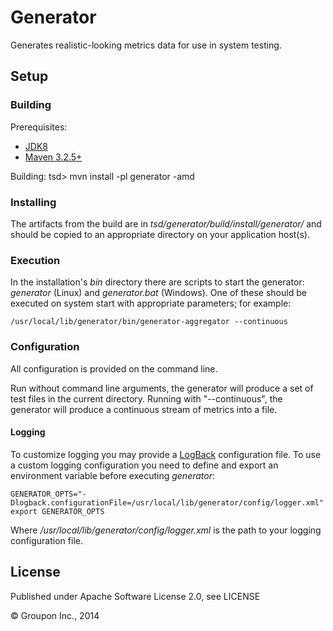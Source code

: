 Generator
=========

Generates realistic-looking metrics data for use in system testing.

Setup
-----

### Building ###

Prerequisites:
* [JDK8](http://www.oracle.com/technetwork/java/javase/downloads/jdk8-downloads-2133151.html)
* [Maven 3.2.5+](https://maven.apache.org/)

Building:
    tsd> mvn install -pl generator -amd

### Installing ###

The artifacts from the build are in *tsd/generator/build/install/generator/* and should be copied to an appropriate directory on your application host(s).

### Execution ###

In the installation's *bin* directory there are scripts to start the generator: *generator* (Linux) and *generator.bat* (Windows).  One of these should be executed on system start with appropriate parameters; for example:

    /usr/local/lib/generator/bin/generator-aggregator --continuous

### Configuration ###

All configuration is provided on the command line.

Run without command line arguments, the generator will produce a set of test files in the current directory.
Running with "--continuous", the generator will produce a continuous stream of metrics into a file.

#### Logging ####

To customize logging you may provide a [LogBack](http://logback.qos.ch/) configuration file.  To use a custom logging configuration you need to define and export an environment variable before executing *generator*:

    GENERATOR_OPTS="-Dlogback.configurationFile=/usr/local/lib/generator/config/logger.xml"
    export GENERATOR_OPTS

Where */usr/local/lib/generator/config/logger.xml* is the path to your logging configuration file.

License
-------

Published under Apache Software License 2.0, see LICENSE

&copy; Groupon Inc., 2014

